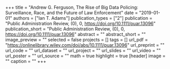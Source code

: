 +++
title = "Andrew G. Ferguson, The Rise of Big Data Policing: Surveillance, Race, and the Future of Law Enforcement"
date = "2019-01-01"
authors = ["Ian T. Adams"]
publication_types = ["2"]
publication = "Public Administration Review, (0), 0, https://doi.org/10.1111/puar.13096"
publication_short = "Public Administration Review, (0), 0, https://doi.org/10.1111/puar.13096"
abstract = ""
abstract_short = ""
image_preview = ""
selected = false
projects = []
tags = []
url_pdf = "https://onlinelibrary.wiley.com/doi/abs/10.1111/puar.13096"
url_preprint = ""
url_code = ""
url_dataset = ""
url_project = ""
url_slides = ""
url_video = ""
url_poster = ""
url_source = ""
math = true
highlight = true
[header]
image = ""
caption = ""
+++
